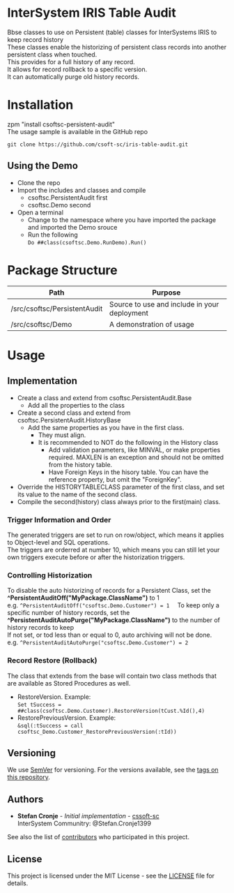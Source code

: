 # InterSystem IRIS Table Audit

Bbse classes to use on Persistent (table) classes for InterSystems IRIS to keep record history  
These classes enable the historizing of persistent class records into another persistent class when touched.  
This provides for a full history of any record.  
It allows for record rollback to a specific version.  
It can automatically purge old history records.

# Installation

zpm "install csoftsc-persistent-audit"  
The usage sample is available in the GitHub repo  
```
git clone https://github.com/csoft-sc/iris-table-audit.git
```

## Using the Demo

- Clone the repo
- Import the includes and classes and compile
  - csoftsc.PersistentAudit first
  - csoftsc.Demo second
- Open a terminal
  - Change to the namespace where you have imported the package and imported the Demo srouce
  - Run the following  
    ``Do ##class(csoftsc.Demo.RunDemo).Run()``

# Package Structure

| Path | Purpose |
| --- | --- |
| /src/csoftsc/PersistentAudit | Source to use and include in your deployment |
| /src/csoftsc/Demo | A demonstration of usage |

# Usage
## Implementation

- Create a class and extend from csoftsc.PersistentAudit.Base
  - Add all the properties to the class
- Create a second class and extend from csoftsc.PersistentAudit.HistoryBase
  - Add the same properties as you have in the first class.  
    - They must align.
    - It is recommended to NOT do the following in the History class
      - Add validation parameters, like MINVAL, or make properties required. MAXLEN is an exception and should not be omitted from the history table.  
      - Have Foreign Keys in the hisory table. You can have the reference property, but omit the "ForeignKey".
- Override the HISTORYTABLECLASS parameter of the first class, and set its value to the name of the second class.
- Compile the second(history) class always prior to the first(main) class.  

### Trigger Information and Order

The generated triggers are set to run on row/object, which means it applies to Object-level and SQL operations.  
The triggers are orderred at number 10, which means you can still let your own triggers execute before or after the historization triggers.

### Controlling Historization

To disable the auto historizing of records for a Persistent Class, set the __^PersistentAuditOff("MyPackage.ClassName")__ to 1  
e.g. ``^PersistentAuditOff("csoftsc.Demo.Customer") = 1  ``
To keep only a specific number of history records, set the __^PersistentAuditAutoPurge("MyPackage.ClassName")__ to the number of history records to keep  
If not set, or tod less than or equal to 0, auto archiving will not be done.  
e.g. ``^PersistentAuditAutoPurge("csoftsc.Demo.Customer") = 2``

### Record Restore (Rollback)

The class that extends from the base will contain two class methods that are available as Stored Procedures as well.
- RestoreVersion. Example:  
  ``Set tSuccess = ##class(csoftsc.Demo.Customer).RestoreVersion(tCust.%Id(),4)``
- RestorePreviousVersion. Example:  
  ``&sql(:tSuccess = call csoftsc_Demo.Customer_RestorePreviousVersion(:tId))``

## Versioning

We use [SemVer](http://semver.org/) for versioning. For the versions available, see the [tags on this repository](https://github.com/intersystems/TestCoverage/tags).

## Authors

* **Stefan Cronje** - *Initial implementation* - [cssoft-sc](http://github.com/csoft-sc)  
  InterSystem Communitry: @Stefan.Cronje1399

See also the list of [contributors](https://github.com/csoft-sc/iris-table-audit/contributors) who participated in this project.

## License

This project is licensed under the MIT License - see the [LICENSE](LICENSE) file for details.